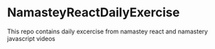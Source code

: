 # NamasteyReactDailyExercise

This repo contains daily excercise from namastey react and namastery javascript videos